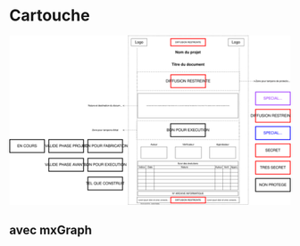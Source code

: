 # Cartouche



![imgtest](../drawings/Charte%20Unique_Cartouche%20de%20document.svg)

## avec mxGraph

<DrawioViewer src="../diagrams/Charte%20Unique_Cartouche%20de%20document.drawio" />
